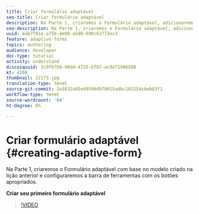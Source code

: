 ```yaml
---
title: Criar formulário adaptável
seo-title: Criar formulário adaptável
description: Na Parte 1, criaremos o Formulário adaptável, adicionaremos e configuraremos a barra de ferramentas com os botões apropriados.
seo-description: Na Parte 1, criaremos o Formulário adaptável, adicionaremos e configuraremos a barra de ferramentas com os botões apropriados.
uuid: 4ab7f01e-a75b-4e08-a5d8-690c63773ec3
feature: adaptive-forms
topics: authoring
audience: developer
doc-type: tutorial
activity: understand
discoiquuid: 1c9fb7b6-98dd-4725-b787-ac9e71906500
kt: 4208
thumbnail: 22173.jpg
translation-type: tm+mt
source-git-commit: 3a3832a05ed9598d970915adbc163254c6eb83f1
workflow-type: tm+mt
source-wordcount: '64'
ht-degree: 0%

---
```



# Criar formulário adaptável {#creating-adaptive-form}

Na Parte 1, criaremos o Formulário adaptável com base no modelo criado na lição anterior e configuraremos a barra de ferramentas com os botões apropriados.

**Criar seu primeiro formulário adaptável**

>[!VIDEO](https://video.tv.adobe.com/v/22173/quality=9)
